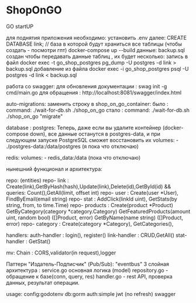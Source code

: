# ShopOnGO
GO startUP

для поднятия приложения необходимо:
установить .env
далее:
CREATE DATABASE link; // база в которой будут храниться все таблицы (чтобы создать - посмотри гпт)
docker-compose up --build
данные:
backup.sql
создан чтобы передавать данные таблиц , их будет несколько:
запись в файл
docker exec -t go_shop_postgres pg_dump -U postgres -d link > backup.sql
добавление из файла
docker exec -i go_shop_postgres psql -U postgres -d link < backup.sql


работа со swagger:
для обновления документации : swag init -g cmd/main.go
для обращения  : http://localhost:8081/swagger/index.html


auto-migrations:
заменить строку в shop_on_go_container:
было : command: ./wait-for-db.sh ./shop_on_go
стало : command: ./wait-for-db.sh ./shop_on_go "migrate"

database :
postgres:
Теперь, даже если вы удалите контейнер (docker-compose down), все данные останутся в postgres-data,
и при следующем запуске PostgreSQL сможет восстановить их
volumes:
      - ./postgres-data:/data/postgres
(я пока что отключаю)

redis:
volumes:
      - redis_data:/data
(пока что отключаю)

нынешний функционал и архитектура:

repo: (entities)
repo- link : Create(link),GetByHash(hash),Update(link),Delete(id),GetById(id)  && queries: Count(),GetAll(limit, offset int)
repo- user : Create(user *User), FindByEmail(email string)
repo- stat : AddClick(linkId uint), GetStats(by string, from, to time.Time)
repo- products :  Create(product *Product)
                  GetByCategory(category *category.Category)
                  GetFeaturedProducts(amount uint, random bool) ([]Product, error)
                  GetByName(name string) ([]Product, error)
repo- category : Create(category *Category), GetCategories(),

handlers:
auth-handler : login(), register()
link-handler : CRUD,GetAll()
stat-handler : GetStat()

mv:
Chain : CORS,validator(in request),logger

Паттерн "Издатель-Подписчик" (Pub/Sub): "eventbus"
3 слойная архитектура :
    service.go основная логика (model)
    repository.go - обращение к базе(conn, query, res)
    handler.go - rest API, проверка данных, результат операции.


usage:
    config:godotenv
    db:gorm
    auth:simple jwt (no refresh)
    swagger

